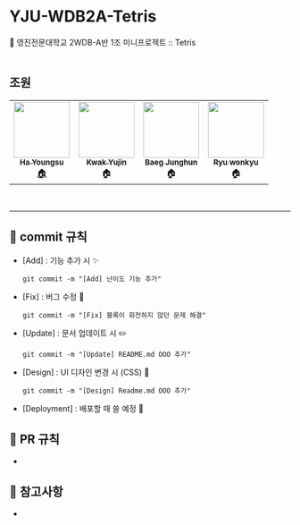 # YJU-WDB2A-Tetris
👋 영진전문대학교 2WDB-A반 1조 미니프로젝트 :: Tetris  
<br>

## 조원
<table>
  <tr> 
    <td align="center"><a href=https://github.com/Hannah0su><img src="https://user-images.githubusercontent.com/102000749/165738552-60e1eac0-3c50-4568-ae38-767c44b3b018.jpg" width="100px;" alt=""/><br /><sub><b>Ha Youngsu</b></sub></a><br /><a href="https://hannah0su.github.io/" title="Code">🏠</a>
    </td>
    <td align="center"><a href=https://github.com/ooyniz><img src="https://user-images.githubusercontent.com/83005178/166416247-3908c2e9-ed1c-4e44-aa6a-68f3db0f45db.png" width="100px;" alt=""/><br /><sub><b>Kwak Yujin</b></sub></a><br />🏠
    </td>
    <td align="center"><a href=https://github.com/baegjhoon><img src="https://user-images.githubusercontent.com/102000749/165739357-9ea66cf1-8a6e-4b9a-bf77-0a8c9e1a465a.png" width="100px;" alt=""/><br /><sub><b>Baeg Junghun</b></sub></a><br />🏠
    </td>
    <td align="center"><a href=https://github.com/sila0319><img src="https://user-images.githubusercontent.com/102000749/165739259-24741b3b-92d2-49df-8496-7dab8f58bd97.png" width="100px;" alt=""/><br /><sub><b>Ryu wonkyu</b></sub></a><br />🏠
    </td>
  </tr>
</table>

<br>

---

## :pushpin: commit 규칙
- [Add] : 기능 추가 시 :sparkles:
   ```
   git commit -m "[Add] 난이도 기능 추가"
   ```
- [Fix] : 버그 수정 :bug:
   ```
   git commit -m "[Fix] 블록이 회전하지 않던 문제 해결"
   ```
- [Update] : 문서 업데이트 시 :pencil2:
   ```
   git commit -m "[Update] README.md OOO 추가"
   ```
- [Design] : UI 디자인 변경 시 (CSS) :art:
   ```
   git commit -m "[Design] Readme.md OOO 추가"
   ```
- [Deployment] : 배포할 때 쓸 예정 :tada:

<!-- 사용 안함
- Chore : 간단한 코드 수정, 오타 수정
   ```
   git commit -m "[Chore] 오타 수정"
   ```
-->

## :pushpin: PR 규칙
- 

## :pushpin: 참고사항
- 

